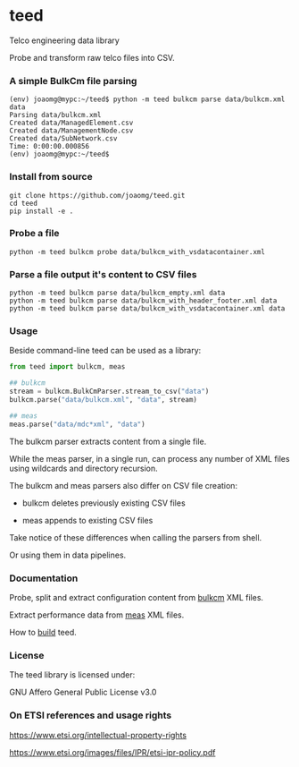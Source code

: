 # teed
Telco engineering data library

Probe and transform raw telco files into CSV.

### A simple BulkCm file parsing

```shell
(env) joaomg@mypc:~/teed$ python -m teed bulkcm parse data/bulkcm.xml data
Parsing data/bulkcm.xml
Created data/ManagedElement.csv
Created data/ManagementNode.csv
Created data/SubNetwork.csv
Time: 0:00:00.000856
(env) joaomg@mypc:~/teed$
```

### Install from source
```shell
git clone https://github.com/joaomg/teed.git
cd teed
pip install -e .
```

### Probe a file

```shell
python -m teed bulkcm probe data/bulkcm_with_vsdatacontainer.xml
```

### Parse a file output it's content to CSV files

```shell
python -m teed bulkcm parse data/bulkcm_empty.xml data
python -m teed bulkcm parse data/bulkcm_with_header_footer.xml data
python -m teed bulkcm parse data/bulkcm_with_vsdatacontainer.xml data
```

### Usage

Beside command-line teed can be used as a library:
```python
from teed import bulkcm, meas

## bulkcm
stream = bulkcm.BulkCmParser.stream_to_csv("data")
bulkcm.parse("data/bulkcm.xml", "data", stream)

## meas 
meas.parse("data/mdc*xml", "data")
```

The bulkcm parser extracts content from a single file. 

While the meas parser, in a single run, can process any number of XML files using wildcards and directory recursion.

The bulkcm and meas parsers also differ on CSV file creation:

- bulkcm deletes previously existing CSV files

- meas appends to existing CSV files

Take notice of these differences when calling the parsers from shell. 

Or using them in data pipelines.

### Documentation

Probe, split and extract configuration content from [bulkcm](https://github.com/joaomg/teed/blob/main/teed/BULKCM.md) XML files.

Extract performance data from [meas](https://github.com/joaomg/teed/blob/main/teed/MEAS.md) XML files.

How to [build](https://github.com/joaomg/teed/blob/main/BUILD.md) teed.

### License 

The teed library is licensed under:

GNU Affero General Public License v3.0

### On ETSI references and usage rights

https://www.etsi.org/intellectual-property-rights

https://www.etsi.org/images/files/IPR/etsi-ipr-policy.pdf
